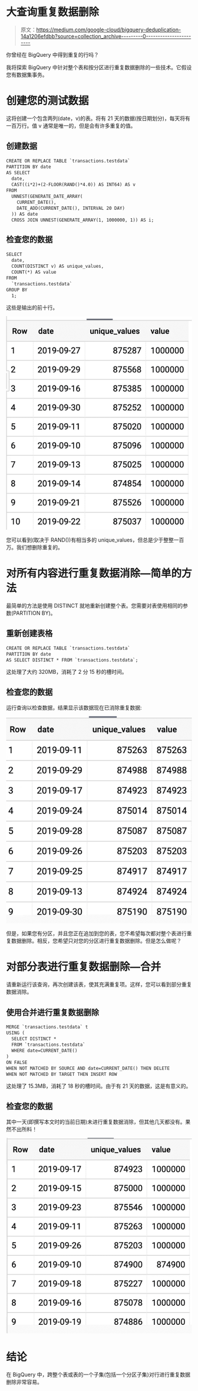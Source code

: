 # 大查询重复数据删除

> 原文：<https://medium.com/google-cloud/bigquery-deduplication-14a1206efdbb?source=collection_archive---------0----------------------->

你曾经在 BigQuery 中得到重复的行吗？

我将探索 BigQuery 中针对整个表和按分区进行重复数据删除的一些技术。它假设您有数据集事务。

# 创建您的测试数据

这将创建一个包含两列(date，v)的表。将有 21 天的数据(按日期划分)，每天将有一百万行。值 v 通常是唯一的，但是会有许多重复的值。

## 创建数据

```
CREATE OR REPLACE TABLE `transactions.testdata`
PARTITION BY date
AS SELECT
  date,
  CAST((i*2)+(2-FLOOR(RAND()*4.0)) AS INT64) AS v
FROM
  UNNEST(GENERATE_DATE_ARRAY(
    CURRENT_DATE(),
    DATE_ADD(CURRENT_DATE(), INTERVAL 20 DAY)
  )) AS date
  CROSS JOIN UNNEST(GENERATE_ARRAY(1, 1000000, 1)) AS i;
```

## 检查您的数据

```
SELECT
  date,
  COUNT(DISTINCT v) AS unique_values,
  COUNT(*) AS value
FROM
  `transactions.testdata`
GROUP BY
  1;
```

这些是输出的前十行。

![](img/b16bdc155243c526f2c0f380c99447fb.png)

您可以看到(取决于 RAND())有相当多的 unique_values，但总是少于整整一百万。我们想删除重复的。

# 对所有内容进行重复数据消除—简单的方法

最简单的方法是使用 DISTINCT 就地重新创建整个表。您需要对表使用相同的参数(PARTITION BY)。

## 重新创建表格

```
CREATE OR REPLACE TABLE `transactions.testdata`
PARTITION BY date
AS SELECT DISTINCT * FROM `transactions.testdata`;
```

这处理了大约 320MB，消耗了 2 分 15 秒的槽时间。

## 检查您的数据

运行查询以检查数据，结果显示该数据现在已消除重复数据:

![](img/251ab282298b3bf5adbc76cbacaa7abf.png)

但是，如果您有分区，并且您正在追加到您的表，您不希望每次都对整个表进行重复数据删除。相反，您希望只对您的分区进行重复数据删除。但是怎么做呢？

# 对部分表进行重复数据删除—合并

请重新运行该查询，再次创建该表，使其充满重复项。这样，您可以看到部分重复数据消除。

## 使用合并进行重复数据删除

```
MERGE `transactions.testdata` t
USING (
  SELECT DISTINCT *
  FROM `transactions.testdata`
  WHERE date=CURRENT_DATE()
)
ON FALSE
WHEN NOT MATCHED BY SOURCE AND date=CURRENT_DATE() THEN DELETE
WHEN NOT MATCHED BY TARGET THEN INSERT ROW
```

这处理了 15.3MB，消耗了 18 秒的槽时间。由于有 21 天的数据，这是有意义的。

## 检查您的数据

其中一天(即撰写本文时的当前日期)未进行重复数据消除，但其他几天都没有。果然不出所料！

![](img/091d2e8144fda66a1710fa185ab95a58.png)

# 结论

在 BigQuery 中，跨整个表或表的一个子集(包括一个分区子集)对行进行重复数据删除非常容易。